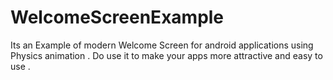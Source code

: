 # WelcomeScreenExample
Its an Example of modern Welcome Screen for android applications using Physics animation .
Do use it to make your apps more attractive and easy to use .
